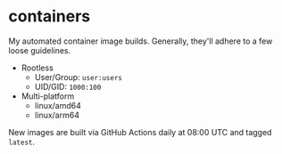 # containers

My automated container image builds. Generally, they'll adhere to a few loose
guidelines.

- Rootless
  - User/Group: `user:users`
  - UID/GID: `1000:100`
- Multi-platform
  - linux/amd64
  - linux/arm64

New images are built via GitHub Actions daily at 08:00 UTC and tagged `latest`.
